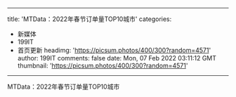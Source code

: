 
---
title: 'MTData：2022年春节订单量TOP10城市'
categories: 
 - 新媒体
 - 199IT
 - 首页更新
headimg: 'https://picsum.photos/400/300?random=4571'
author: 199IT
comments: false
date: Mon, 07 Feb 2022 03:11:12 GMT
thumbnail: 'https://picsum.photos/400/300?random=4571'
---

<div>   
MTData：2022年春节订单量TOP10城市  
</div>
            